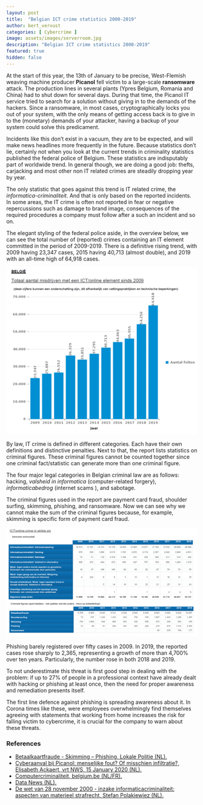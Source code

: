 ```yaml
---
layout: post
title:  "Belgian ICT crime statistics 2000-2019"
author: bert_vervust
categories: [ Cybercrime ]
image: assets/images/serverroom.jpg
description: "Belgian ICT crime statistics 2000-2019"
featured: true
hidden: false
---
```


At the start of this year, the 13th of January to be precise, West-Flemish weaving machine producer **Picanol** fell victim to a large-scale **ransomware** attack. The production lines in several plants (Ypres Belgium, Romania and China) had to shut down for several days. During that time, the Picanol IT service tried to search for a solution without giving in to the demands of the hackers. Since a ransomware, in most cases, cryptographically locks you out of your system, with the only means of getting access back is to give in to the
(monetary) demands of your attacker, having a backup of your system could solve this predicament.

Incidents like this don’t exist in a vacuum, they are to be expected, and will make news headlines more frequently in the future. Because statistics don’t lie, certainly not when you look at the current trends in criminality statistics published the federal police of Belgium. These statistics are indisputably part of worldwide trend. In general though, we are doing a good job: thefts, carjacking and most other non IT related crimes are steadily dropping year by year.

The only statistic that goes against this trend is IT related crime, the *informatica-criminaliteit*. And that is only based on the reported incidents. In some areas, the IT crime is often not reported in fear or negative repercussions such as damage to brand image, consequences of the required procedures a company must follow after a such an incident and so on.

The elegant styling of the federal police aside, in the overview below, we can see the total number of (reported) crimes containing an IT element committed in the period of  2009-2019. There is a definitive rising trend, with 2009 having 23,347 cases, 2015 having 40,713 (almost double), and 2019 with an all-time high of 64,918 cases.

<img src="../assets/images/Posts/Statistics/image1.png"/>

By law, IT crime is defined in different categories. Each have their own definitions and distinctive penalties. Next to that, the report lists statistics on criminal figures. These criminal figures cannot be counted together since one criminal fact/statistic can generate more than one criminal figure.

The four major legal categories in Belgian criminal law are as follows: hacking, *valsheid in informatica* (computer-related forgery), *informaticabedrog* (internet scams ), and sabotage.

The criminal figures used in the report are payment card fraud, shoulder surfing, skimming, phishing, and ransomware. Now we can see why we cannot make the sum of the criminal figures because, for example, skimming is specific form of payment card fraud.

<img src="../assets/images/Posts/Statistics/image2.png"/>

Phishing barely registered over fifty cases in 2009. In 2019, the reported cases rose sharply to 2,365, representing a growth of more than 4,700% over ten years. Particularly, the number rose in both 2018 and 2019.

To not underestimate this threat is first good step in dealing with the problem: if up to 27% of people in a professional context have already dealt with hacking or phishing at least once, then the need for proper awareness and remediation presents itself.

The first line defence against phishing is spreading awareness about it. In Corona times like these, were employees overwhelmingly find themselves agreeing with statements that working from home increases the risk for falling victim to cybercrime, it is crucial for the company to warn about these threats.

### References
* [Betaalkaartfraude - Skimming – Phishing, Lokale Politie (NL).](https://www.politie.be/5423/vragen/criminaliteit-op-internet/betaalkaartfraude-skimming-phishing)
* [Cyberaanval bij Picanol: menselijke fout? Of misschien infiltratie?, Elisabeth Ackaert, vrt NWS, 15 January 2020 (NL).](https://www.vrt.be/vrtnws/nl/2020/01/15/cyberaanval-bij-picanol-hoe-geraken-hackers-binnen-bij-bedrijf/)
* [Computercriminaliteit, belgium.be (NL/FR).](https://www.belgium.be/nl/justitie/veiligheid/criminaliteit/computercriminaliteit)
* [Data News (NL).](https://datanews.knack.be/)
* [De wet van 28 november 2000 - inzake informaticacriminaliteit: aspecten van materieel strafrecht, Stefan Polakiewiez (NL).](http://www.ethesis.net/informaticacriminaliteit/informaticacriminaliteit.htm)